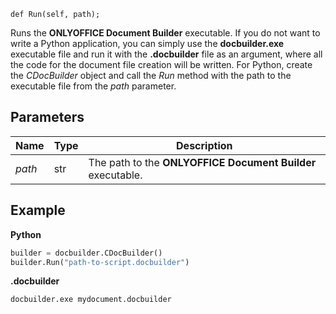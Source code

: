`def Run(self, path);`

Runs the **ONLYOFFICE Document Builder** executable. If you do not want to write a Python application, you can simply use the **docbuilder.exe** executable file and run it with the **.docbuilder** file as an argument, where all the code for the document file creation will be written. For Python, create the *CDocBuilder* object and call the *Run* method with the path to the executable file from the *path* parameter.

## Parameters

| Name   | Type | Description                                                 |
| ------ | ---- | ----------------------------------------------------------- |
| *path* | str  | The path to the **ONLYOFFICE Document Builder** executable. |

## Example

**Python**

``` py
builder = docbuilder.CDocBuilder()
builder.Run("path-to-script.docbuilder")
```

**.docbuilder**

```shell
docbuilder.exe mydocument.docbuilder
```
